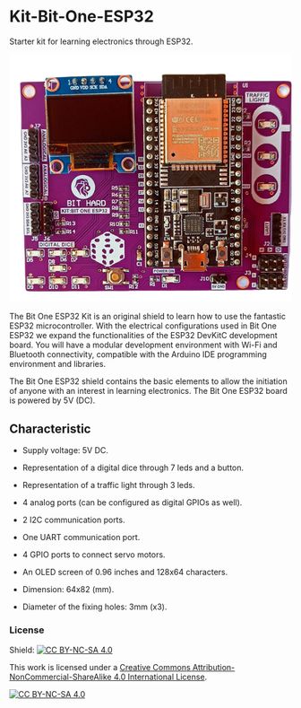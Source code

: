# Kit-Bit-One-ESP32
Starter kit for learning electronics through ESP32.

![](https://github.com/Bit-Hard/Kit-Bit-One-ESP32/blob/b5e1d966d0d7682effb05881168fcb3aa3d89d22/PCB%20Bit%20One%20ESP32.png)

The Bit One ESP32 Kit is an original shield to learn how to use the fantastic ESP32 microcontroller. 
With the electrical configurations used in Bit One ESP32 we expand the functionalities of the ESP32 DevKitC development board. You will have a modular development environment with Wi-Fi and Bluetooth connectivity, compatible with the Arduino IDE programming environment and libraries.

The Bit One ESP32 shield contains the basic elements to allow the initiation of anyone with an interest in learning electronics. The Bit One ESP32 board is powered by 5V (DC).

## Characteristic
- Supply voltage: 5V DC.

- Representation of a digital dice through 7 leds and a button.

- Representation of a traffic light through 3 leds.

- 4 analog ports (can be configured as digital GPIOs as well).

- 2 I2C communication ports.

- One UART communication port.

- 4 GPIO ports to connect servo motors.

- An OLED screen of 0.96 inches and 128x64 characters.

- Dimension: 64x82 (mm).

- Diameter of the fixing holes: 3mm (x3).

### License
Shield: [![CC BY-NC-SA 4.0][cc-by-nc-sa-shield]][cc-by-nc-sa]

This work is licensed under a
[Creative Commons Attribution-NonCommercial-ShareAlike 4.0 International License][cc-by-nc-sa].

[![CC BY-NC-SA 4.0][cc-by-nc-sa-image]][cc-by-nc-sa]

[cc-by-nc-sa]: http://creativecommons.org/licenses/by-nc-sa/4.0/
[cc-by-nc-sa-image]: https://licensebuttons.net/l/by-nc-sa/4.0/88x31.png
[cc-by-nc-sa-shield]: https://img.shields.io/badge/License-CC%20BY--NC--SA%204.0-lightgrey.svg
